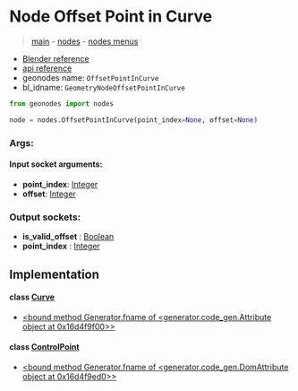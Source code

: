 # Node Offset Point in Curve

> [main](../structure.md) - [nodes](nodes.md) - [nodes menus](nodes_menus.md)

- [Blender reference](https://docs.blender.org/manual/en/latest/modeling/geometry_nodes/curve_topology/offset_point_in_curve.html)
- [api reference](https://docs.blender.org/api/current/bpy.types.GeometryNodeOffsetPointInCurve.html)
- geonodes name: `OffsetPointInCurve`
- bl_idname: `GeometryNodeOffsetPointInCurve`

```python
from geonodes import nodes

node = nodes.OffsetPointInCurve(point_index=None, offset=None)
```

### Args:

#### Input socket arguments:

- **point_index**: [Integer](Integer.md)
- **offset**: [Integer](Integer.md)

### Output sockets:

- **is_valid_offset** : [Boolean](Boolean.md)
- **point_index** : [Integer](Integer.md)

## Implementation

#### class [Curve](Curve.md)

 - [<bound method Generator.fname of <generator.code_gen.Attribute object at 0x16d4f9f00>>](Curve.md#offset_point)
#### class [ControlPoint](ControlPoint.md)

 - [<bound method Generator.fname of <generator.code_gen.DomAttribute object at 0x16d4f9ed0>>](ControlPoint.md#offset)
